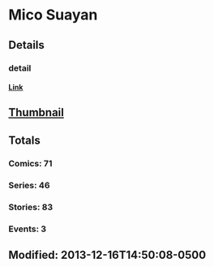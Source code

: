 # Mico  Suayan 
## Details
### detail
#### [Link](http://marvel.com/comics/creators/1372/mico_suayan?utm_campaign=apiRef&utm_source=225578a89fc76f3d20fbffda5d17a88d)
## [Thumbnail](http://i.annihil.us/u/prod/marvel/i/mg/b/f0/4bc4c96a60bf0.jpg)
## Totals
### Comics: 71
### Series: 46
### Stories: 83
### Events: 3
## Modified: 2013-12-16T14:50:08-0500